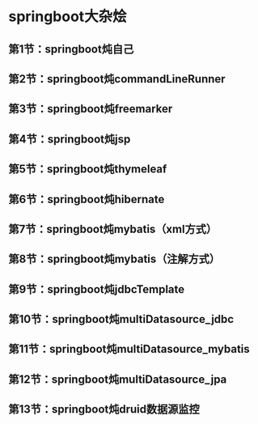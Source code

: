 # springboot大杂烩
## 第1节：springboot炖自己
## 第2节：springboot炖commandLineRunner
## 第3节：springboot炖freemarker
## 第4节：springboot炖jsp
## 第5节：springboot炖thymeleaf
## 第6节：springboot炖hibernate
## 第7节：springboot炖mybatis（xml方式）
## 第8节：springboot炖mybatis（注解方式）
## 第9节：springboot炖jdbcTemplate
## 第10节：springboot炖multiDatasource_jdbc
## 第11节：springboot炖multiDatasource_mybatis
## 第12节：springboot炖multiDatasource_jpa
## 第13节：springboot炖druid数据源监控